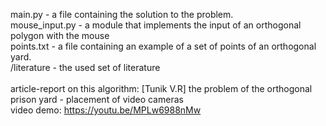 main.py - a file containing the solution to the problem. <br>
mouse_input.py - a module that implements the input of an orthogonal polygon with the mouse <br>
points.txt - a file containing an example of a set of points of an orthogonal yard.  <br>
/literature - the used set of literature <br>
<br>
article-report on this algorithm: [Tunik V.R] the problem of the orthogonal prison yard - placement of video cameras <br>
video demo: https://youtu.be/MPLw6988nMw  <br>
 
